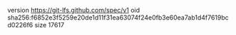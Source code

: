 version https://git-lfs.github.com/spec/v1
oid sha256:f6852e3f5259e20de1d11f31ea63074f24e0fb3e60ea7ab1d4f7619bcd0226f6
size 17617
